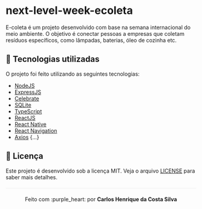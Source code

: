# next-level-week-ecoleta
E-coleta é um projeto desenvolvido com base na semana internacional do meio ambiente. O objetivo é conectar pessoas a empresas que coletam resíduos específicos, como lâmpadas, baterias, óleo de cozinha etc.

## :rocket: Tecnologias utilizadas

O projeto foi feito utilizando as seguintes tecnologias:

- [NodeJS](https://nodejs.org/en/)
- [ExpressJS](https://expressjs.com/pt-br/)
- [Celebrate](https://www.npmjs.com/package/celebrate)
- [SQLite](https://www.sqlite.org/index.html)
- [TypeScript](https://www.typescriptlang.org/)
- [ReactJS](https://reactjs.org/)
- [React Native](https://reactnative.dev/)
- [React Navigation](https://reactnavigation.org/)
- [Axios](https://github.com/axios/axios)
{...}

## :page_facing_up: Licença 
Este projeto é desenvolvido sob a licença MIT. Veja o arquivo [LICENSE](LICENSE.md) para saber mais detalhes.

<p align="center" style="margin-top: 20px; border-top: 1px solid #eee; padding-top: 20px;">Feito com :purple_heart: por <strong> Carlos Henrique da Costa Silva </strong> </p>
